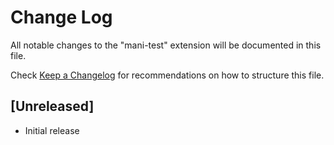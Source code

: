 # Change Log

All notable changes to the "mani-test" extension will be documented in this file.

Check [Keep a Changelog](http://keepachangelog.com/) for recommendations on how to structure this file.

## [Unreleased]

- Initial release